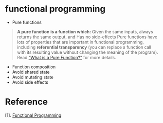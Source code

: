 # functional programming
* Pure functions
>**A pure function is a function which:** Given the same inputs, always returns the same output, and Has no side-effects Pure functions have lots of properties that are important in functional programming, including **referential transparency** (you can replace a function call with its resulting value without changing the meaning of the program). Read [“What is a Pure Function?”](https://medium.com/javascript-scene/master-the-javascript-interview-what-is-a-pure-function-d1c076bec976) for more details.
* Function composition
* Avoid shared state
* Avoid mutating state
* Avoid side effects

# Reference
[1]. [Functional Programming](https://medium.com/javascript-scene/master-the-javascript-interview-what-is-functional-programming-7f218c68b3a0)